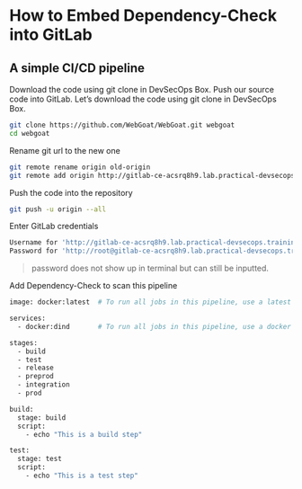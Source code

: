 # How to Embed Dependency-Check into GitLab
## A simple CI/CD pipeline
Download the code using git clone in DevSecOps Box.
Push our source code into GitLab. Let’s download the code using git clone in DevSecOps Box.
```sh
git clone https://github.com/WebGoat/WebGoat.git webgoat
cd webgoat
```
Rename git url to the new one
```sh
git remote rename origin old-origin
git remote add origin http://gitlab-ce-acsrq8h9.lab.practical-devsecops.training/root/webgoat.git
```
Push the code into the repository
```sh
git push -u origin --all
```
Enter GitLab credentials
```sh
Username for 'http://gitlab-ce-acsrq8h9.lab.practical-devsecops.training': root
Password for 'http://root@gitlab-ce-acsrq8h9.lab.practical-devsecops.training':
```
> password does not show up in terminal but can still be inputted.

Add Dependency-Check to scan this pipeline
```sh
image: docker:latest  # To run all jobs in this pipeline, use a latest docker image

services:
  - docker:dind       # To run all jobs in this pipeline, use a docker image which contains a docker daemon running inside (dind - docker in docker). Reference: https://forum.gitlab.com/t/why-services-docker-dind-is-needed-while-already-having-image-docker/43534

stages:
  - build
  - test
  - release
  - preprod
  - integration
  - prod

build:
  stage: build
  script:
    - echo "This is a build step"

test:
  stage: test
  script:
    - echo "This is a test step"
```

